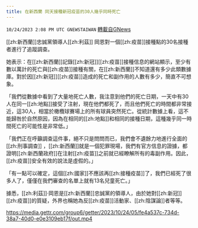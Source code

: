 ```yaml
---
title: 在新西蘭 同天接種新冠疫苗的30人幾乎同時死亡
---
```

`10/24/2023 2:08 PM UTC GNEWSTAIWAN` [轉載自GNews](https://gnews.org/articles/1874796)



[[zh:新西蘭]]忠誠黨領導人[[zh:利茲]] 岡恩對一個[[zh:疫苗]]接種點的30名接種者進行了追蹤調查。  

她表示：在[[zh:新西蘭]]記錄[[zh:新冠]][[zh:疫苗]]接種信息的網站顯示，至少有數以萬計的死亡與[[zh:疫苗]]接種有關，在[[zh:新西蘭]]不知道還有多少此類數據庫。對於因[[zh:新冠]][[zh:疫苗]]造成的死亡和副作用的人數有多少，簡直不可想象。

  

「我們從數據中看到了大量地死亡人數，我注意到他們的死亡日期，一天中有30人在同一[[zh:地點]]接受了注射，現在他們都死了，而且他們死亡的時間都非常接近，這30人，相當於橄欖球賽場上的所有球員突然死亡。從統計數據上看，這不能歸咎於自然原因，因為在相同的[[zh:地點]]和相同的接種日期，這種幾乎同一時間死亡的可能性是非常低。」

  

「我們正在呼籲調查這件事，絕不只是問問而已，我們會不遺餘力地進行全面的[[zh:刑事調查]] ，[[zh:新西蘭]]就是一個犯罪現場，我們有官方信息的證據，都證明[[zh:新西蘭政府]]在注射[[zh:疫苗]]之前就已經瞭解所有的毒副作用。因此，[[zh:疫苗]]安全有效的說法是虛假的。」

  

「有一點可以確定，這個[[zh:國家]]不應該再[[zh:接種疫苗]]了，我們已經死了很多人了，僅僅在我們審查的名單上就有13名兒童死亡。」

  

據悉，[[zh:利茲]]·岡恩是[[zh:新西蘭]]忠誠黨的領導人，由於她對[[zh:新冠]][[zh:疫苗]]的質疑，外界也稱她為反[[zh:疫苗]]活動家、[[zh:陰謀論]]者等等。


https://media.gettr.com/group6/getter/2023/10/24/05/fe4a537c-734d-38a7-40d0-e0e3109eb17f/out.mp4




